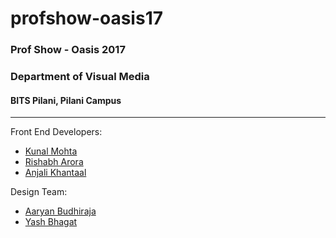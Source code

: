 # profshow-oasis17

### Prof Show - Oasis 2017

### Department of Visual Media

#### BITS Pilani, Pilani Campus

---

Front End Developers:
  * [Kunal Mohta](https://github.com/kunal-mohta)
  * [Rishabh Arora](https://github.com/rishabharora1780)
  * [Anjali Khantaal](https://github.com/anjali-khantaal)
  
Design Team:
  * [Aaryan Budhiraja](https://github.com/aaryan01)
  * [Yash Bhagat](https://github.com/yashbhagat3)

